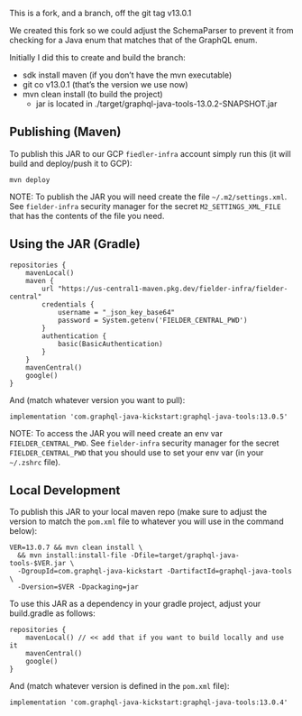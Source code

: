 This is a fork, and a branch, off the git tag v13.0.1

We created this fork so we could adjust the SchemaParser to prevent it from checking for a Java enum that matches that
of the GraphQL enum.

Initially I did this to create and build the branch:

- sdk install maven (if you don’t have the mvn executable)
- git co v13.0.1 (that’s the version we use now)
- mvn clean install (to build the project)
    - jar is located in ./target/graphql-java-tools-13.0.2-SNAPSHOT.jar

## Publishing (Maven)

To publish this JAR to our GCP `fiedler-infra` account simply run this (it will build and deploy/push it to GCP):

```
mvn deploy
```

NOTE: To publish the JAR you will need create the file `~/.m2/settings.xml`. See `fielder-infra` security manager for
the secret `M2_SETTINGS_XML_FILE` that has the contents of the file you
need.

## Using the JAR (Gradle)

```
repositories {
    mavenLocal()
    maven {
        url "https://us-central1-maven.pkg.dev/fielder-infra/fielder-central"
        credentials {
            username = "_json_key_base64"
            password = System.getenv('FIELDER_CENTRAL_PWD')
        }
        authentication {
            basic(BasicAuthentication)
        }
    }
    mavenCentral()
    google()
}
```

And (match whatever version you want to pull):

```
implementation 'com.graphql-java-kickstart:graphql-java-tools:13.0.5'
```

NOTE: To access the JAR you will need create an env var `FIELDER_CENTRAL_PWD`. See `fielder-infra` security manager for
the secret `FIELDER_CENTRAL_PWD` that you should use to set your env var (in your `~/.zshrc` file).

## Local Development

To publish this JAR to your local maven repo (make sure to adjust the version to match the `pom.xml` file to whatever
you will use in the command below):

```
VER=13.0.7 && mvn clean install \
  && mvn install:install-file -Dfile=target/graphql-java-tools-$VER.jar \
  -DgroupId=com.graphql-java-kickstart -DartifactId=graphql-java-tools \
  -Dversion=$VER -Dpackaging=jar
```

To use this JAR as a dependency in your gradle project, adjust your build.gradle as follows:

```
repositories {
    mavenLocal() // << add that if you want to build locally and use it
    mavenCentral()
    google()
}
```

And (match whatever version is defined in the `pom.xml` file):

```
implementation 'com.graphql-java-kickstart:graphql-java-tools:13.0.4'
```
